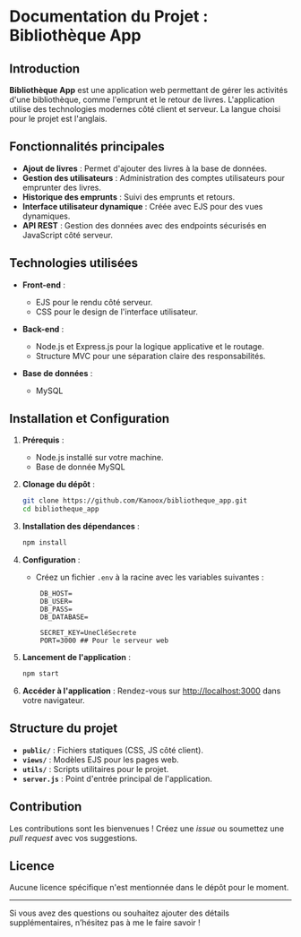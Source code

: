 # Documentation du Projet : Bibliothèque App

## Introduction

**Bibliothèque App** est une application web permettant de gérer les activités d'une bibliothèque, comme l'emprunt et le retour de livres. L'application utilise des technologies modernes côté client et serveur. La langue choisi pour le projet est l'anglais.

## Fonctionnalités principales

- **Ajout de livres** : Permet d'ajouter des livres à la base de données.
- **Gestion des utilisateurs** : Administration des comptes utilisateurs pour emprunter des livres.
- **Historique des emprunts** : Suivi des emprunts et retours.
- **Interface utilisateur dynamique** : Créée avec EJS pour des vues dynamiques.
- **API REST** : Gestion des données avec des endpoints sécurisés en JavaScript côté serveur.

## Technologies utilisées

- **Front-end** : 
  - EJS pour le rendu côté serveur.
  - CSS pour le design de l'interface utilisateur.

- **Back-end** :
  - Node.js et Express.js pour la logique applicative et le routage.
  - Structure MVC pour une séparation claire des responsabilités.

- **Base de données** :
  - MySQL

## Installation et Configuration

1. **Prérequis** :
   - Node.js installé sur votre machine.
   - Base de donnée MySQL

2. **Clonage du dépôt** :
   ```bash
   git clone https://github.com/Kanoox/bibliotheque_app.git
   cd bibliotheque_app
   ```

3. **Installation des dépendances** :
   ```bash
   npm install
   ```

4. **Configuration** :
   - Créez un fichier `.env` à la racine avec les variables suivantes :
     ```env
      DB_HOST=
      DB_USER=
      DB_PASS=
      DB_DATABASE=

      SECRET_KEY=UneCléSecrete
      PORT=3000 ## Pour le serveur web
     ```

5. **Lancement de l'application** :
   ```bash
   npm start
   ```

6. **Accéder à l'application** :
   Rendez-vous sur [http://localhost:3000](http://localhost:3000) dans votre navigateur.

## Structure du projet

- **`public/`** : Fichiers statiques (CSS, JS côté client).
- **`views/`** : Modèles EJS pour les pages web.
- **`utils/`** : Scripts utilitaires pour le projet.
- **`server.js`** : Point d'entrée principal de l'application.

## Contribution

Les contributions sont les bienvenues ! Créez une *issue* ou soumettez une *pull request* avec vos suggestions.

## Licence

Aucune licence spécifique n'est mentionnée dans le dépôt pour le moment.

---

Si vous avez des questions ou souhaitez ajouter des détails supplémentaires, n’hésitez pas à me le faire savoir !